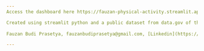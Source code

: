 ```yaml
---
Access the dashboard here https://fauzan-physical-activity.streamlit.app/

Created using streamlit python and a public dataset from data.gov of the US government. [Link to Dataset](https://catalog.data.gov/dataset/data-from-the-influence-of-active-video-game-play-upon-physical-activity-and-screen-based--33694)
        
Fauzan Budi Prasetya, fauzanbudiprasetya@gmail.com, [Linkedin](https://www.linkedin.com/in/fauzan-budi-prasetya/)

---
```


